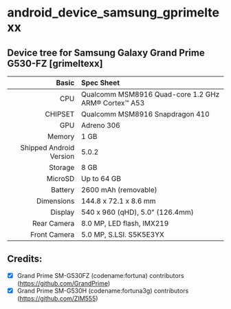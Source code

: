 # android_device_samsung_gprimeltexx

## Device tree for Samsung Galaxy Grand Prime G530-FZ [grimeltexx]

Basic   | Spec Sheet
-------:|:-------------------------
CPU     | Qualcomm MSM8916 Quad-core 1.2 GHz ARM® Cortex™ A53
CHIPSET | Qualcomm MSM8916 Snapdragon 410
GPU     | Adreno 306
Memory  | 1 GB
Shipped Android Version | 5.0.2
Storage | 8 GB
MicroSD | Up to 64 GB
Battery | 2600 mAh (removable)
Dimensions | 144.8 x 72.1 x 8.6 mm
Display | 540 x 960 (qHD), 5.0" (126.4mm)
Rear Camera  | 8.0 MP, LED flash, IMX219
Front Camera | 5.0 MP, S.LSI. S5K5E3YX

## Credits:
- [x] Grand Prime SM-G530FZ (codename:fortuna) contributors (https://github.com/GrandPrime)
- [x] Grand Prime SM-G530H (codename:fortuna3g) contributors (https://github.com/ZIM555)
